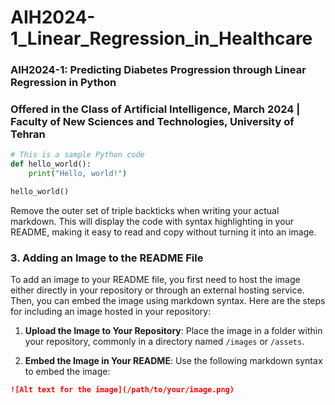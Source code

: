 # AIH2024-1_Linear_Regression_in_Healthcare
### AIH2024-1: Predicting Diabetes Progression through Linear Regression in Python 
### Offered in the Class of Artificial Intelligence, March 2024 | Faculty of New Sciences and Technologies, University of Tehran
```python
# This is a sample Python code
def hello_world():
    print("Hello, world!")

hello_world()
```

Remove the outer set of triple backticks when writing your actual markdown. This will display the code with syntax highlighting in your README, making it easy to read and copy without turning it into an image.

### 3. Adding an Image to the README File

To add an image to your README file, you first need to host the image either directly in your repository or through an external hosting service. Then, you can embed the image using markdown syntax. Here are the steps for including an image hosted in your repository:

1. **Upload the Image to Your Repository**: Place the image in a folder within your repository, commonly in a directory named `/images` or `/assets`.

2. **Embed the Image in Your README**: Use the following markdown syntax to embed the image:

```markdown
![Alt text for the image](/path/to/your/image.png)

